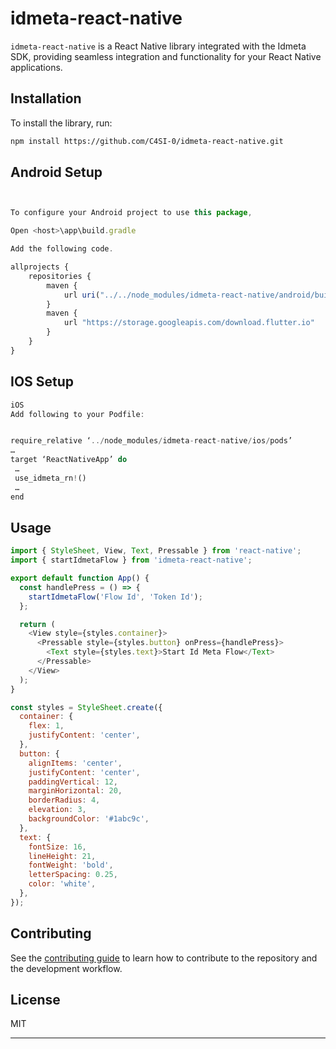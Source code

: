 # idmeta-react-native

`idmeta-react-native` is a React Native library integrated with the Idmeta SDK, providing seamless integration and functionality for your React Native applications.

## Installation

To install the library, run:

```sh
npm install https://github.com/C4SI-0/idmeta-react-native.git
```

## Android Setup

```js


To configure your Android project to use this package, 

Open <host>\app\build.gradle

Add the following code.

allprojects {
    repositories {
        maven {
            url uri("../../node_modules/idmeta-react-native/android/build/host/outputs/repo")
        }
        maven {
            url "https://storage.googleapis.com/download.flutter.io"
        }
    }
}
```

## IOS Setup
```js
iOS
Add following to your Podfile:


require_relative ‘../node_modules/idmeta-react-native/ios/pods’
…
target ‘ReactNativeApp’ do
 …
 use_idmeta_rn!()
 …
end

```

## Usage

```js
import { StyleSheet, View, Text, Pressable } from 'react-native';
import { startIdmetaFlow } from 'idmeta-react-native';

export default function App() {
  const handlePress = () => {
    startIdmetaFlow('Flow Id', 'Token Id');
  };

  return (
    <View style={styles.container}>
      <Pressable style={styles.button} onPress={handlePress}>
        <Text style={styles.text}>Start Id Meta Flow</Text>
      </Pressable>
    </View>
  );
}

const styles = StyleSheet.create({
  container: {
    flex: 1,
    justifyContent: 'center',
  },
  button: {
    alignItems: 'center',
    justifyContent: 'center',
    paddingVertical: 12,
    marginHorizontal: 20,
    borderRadius: 4,
    elevation: 3,
    backgroundColor: '#1abc9c',
  },
  text: {
    fontSize: 16,
    lineHeight: 21,
    fontWeight: 'bold',
    letterSpacing: 0.25,
    color: 'white',
  },
});

```




## Contributing

See the [contributing guide](CONTRIBUTING.md) to learn how to contribute to the repository and the development workflow.

## License

MIT

---